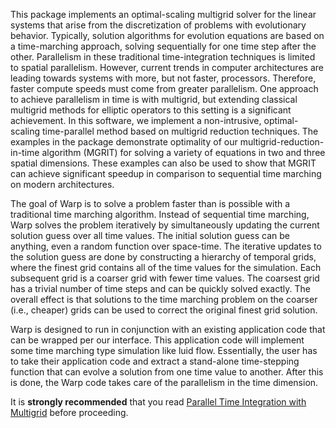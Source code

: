 This package implements an optimal-scaling multigrid solver for the linear
systems that arise from the discretization of problems with evolutionary
behavior. Typically, solution algorithms for evolution equations are based on a
time-marching approach, solving sequentially for one time step after the other.
Parallelism in these traditional time-integration techniques is limited to
spatial parallelism. However, current trends in computer architectures are
leading towards systems with more, but not faster, processors. Therefore,
faster compute speeds must come from greater parallelism. One approach to
achieve parallelism in time is with multigrid, but extending classical
multigrid methods for elliptic operators to this setting is a significant
achievement. In this software, we implement a non-intrusive, optimal-scaling
time-parallel method based on multigrid reduction techniques. The examples in
the package demonstrate optimality of our multigrid-reduction-in-time algorithm
(MGRIT) for solving a variety of equations in two and three spatial
dimensions. These examples can also be used to show that MGRIT can achieve
significant speedup in comparison to sequential time marching on modern
architectures.

The goal of Warp is to solve a problem faster than is possible with a
traditional time marching algorithm.  Instead of sequential time marching, Warp
solves the problem iteratively by simultaneously updating the current solution
guess over all time values.  The initial solution guess can be anything, even a
random function over space-time.  The iterative updates to the solution guess
are done by constructing a hierarchy of temporal grids, where the finest grid
contains all of the time values for the simulation.  Each subsequent grid is a
coarser grid with fewer time values.  The coarsest grid has a trivial number of
time steps and can be quickly solved exactly.  The overall effect is that
solutions to the time marching problem on the coarser (i.e., cheaper) grids can
be used to correct the original finest grid solution.

Warp is designed to run in conjunction with an existing application code that
can be wrapped per our interface.  This application code will implement some
time marching type simulation like luid flow.  Essentially, the user has to
take their application code and extract a stand-alone time-stepping function
that can evolve a solution from one time value to another.  After this is done,
the Warp code takes care of the parallelism in the time dimension.

It is **strongly recommended** that you read [Parallel Time Integration
with Multigrid](https://computation-rnd.llnl.gov/linear_solvers/pubs/mgritPaper-2013.pdf)
before proceeding. 

